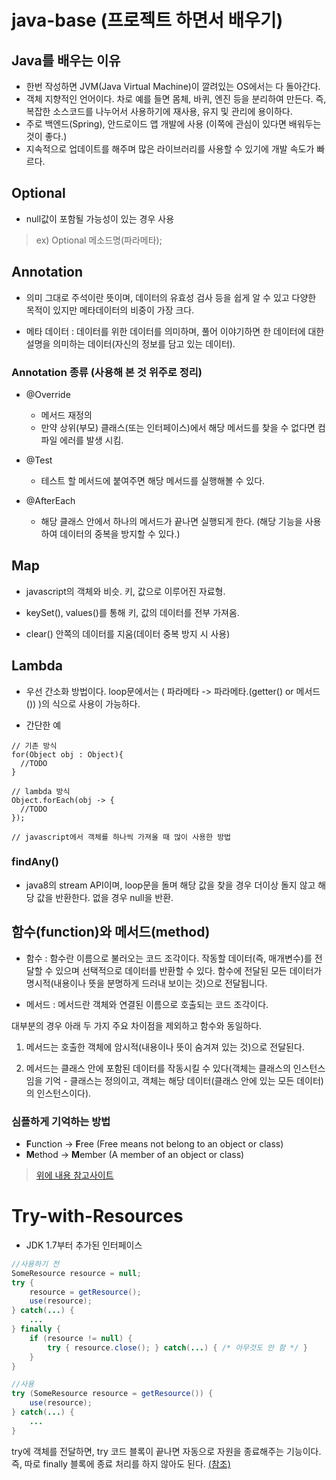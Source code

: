 # java-base (프로젝트 하면서 배우기)

## Java를 배우는 이유

- 한번 작성하면 JVM(Java Virtual Machine)이 깔려있는 OS에서는 다 돌아간다.
- 객체 지향적인 언어이다. 차로 예를 들면 몸체, 바퀴, 엔진 등을 분리하여 만든다. 즉, 복잡한 소스코드를 나누어서 사용하기에 재사용, 유지 및 관리에 용이하다.
- 주로 백엔드(Spring), 안드로이드 앱 개발에 사용 (이쪽에 관심이 있다면 배워두는 것이 좋다.)
- 지속적으로 업데이트를 해주며 많은 라이브러리를 사용할 수 있기에 개발 속도가 빠르다.

## Optional

- null값이 포함될 가능성이 있는 경우 사용

> ex) Optional<type> 메소드명(파라메타);
  
## Annotation

- 의미 그대로 주석이란 뜻이며, 데이터의 유효성 검사 등을 쉽게 알 수 있고 다양한 목적이 있지만 메타데이터의 비중이 가장 크다.

- 메타 데이터 : 데이터를 위한 데이터를 의미하며, 풀어 이야기하면 한 데이터에 대한 설명을 의미하는 데이터(자신의 정보를 담고 있는 데이터).

### Annotation 종류 (사용해 본 것 위주로 정리)

* @Override 
  + 메서드 재정의
  + 만약 상위(부모) 클래스(또는 인터페이스)에서 해당 메서드를 찾을 수 없다면 컴파일 에러를 발생 시킴.

* @Test
  + 테스트 할 메서드에 붙여주면 해당 메서드를 실행해볼 수 있다.
  
* @AfterEach
  + 해당 클래스 안에서 하나의 메서드가 끝나면 실행되게 한다. (해당 기능을 사용하여 데이터의 중복을 방지할 수 있다.)
 
## Map

- javascript의 객체와 비슷. 키, 값으로 이루어진 자료형.

- keySet(), values()를 통해 키, 값의 데이터를 전부 가져옴.

- clear() 안쪽의 데이터를 지움(데이터 중복 방지 시 사용)

## Lambda

- 우선 간소화 방법이다. loop문에서는 ( 파라메타 -> 파라메타.(getter() or 메서드()) )의 식으로 사용이 가능하다.

- 간단한 예

```
// 기존 방식
for(Object obj : Object){
  //TODO
}

// lambda 방식
Object.forEach(obj -> {
  //TODO
});

// javascript에서 객체를 하나씩 가져올 때 많이 사용한 방법
```

### findAny()

- java8의 stream API이며, loop문을 돌며 해당 값을 찾을 경우 더이상 돌지 않고 해당 값을 반환한다. 없을 경우 null을 반환.

## 함수(function)와 메서드(method)

- 함수 : 함수란 이름으로 불러오는 코드 조각이다. 작동할 데이터(즉, 매개변수)를 전달할 수 있으며 선택적으로 데이터를 반환할 수 있다. 함수에 전달된 모든 데이터가 명시적(내용이나 뜻을 분명하게 드러내 보이는 것)으로 전달됩니다.

- 메서드 : 메서드란 객체와 연결된 이름으로 호출되는 코드 조각이다. 

대부분의 경우 아래 두 가지 주요 차이점을 제외하고 함수와 동일하다. 

1. 메서드는 호출한 객체에 암시적(내용이나 뜻이 숨겨져 있는 것)으로 전달된다. 

2. 메서드는 클래스 안에 포함된 데이터를 작동시킬 수 있다(객체는 클래스의 인스턴스임을 기억 - 클래스는 정의이고, 객체는 해당 데이터(클래스 안에 있는 모든 데이터)의 인스턴스이다).

### 심플하게 기억하는 방법

- **F**unction -> **F**ree (Free means not belong to an object or class)
- **M**ethod -> **M**ember (A member of an object or class)

> [위에 내용 참고사이트](https://stackoverflow.com/questions/155609/whats-the-difference-between-a-method-and-a-function)

# Try-with-Resources

- JDK 1.7부터 추가된 인터페이스

```java
//사용하기 전
SomeResource resource = null;
try {
    resource = getResource();
    use(resource);
} catch(...) {
    ...
} finally {
    if (resource != null) {
        try { resource.close(); } catch(...) { /* 아무것도 안 함 */ }
    }
}

//사용
try (SomeResource resource = getResource()) {
    use(resource);
} catch(...) {
    ...
}
```

try에 객체를 전달하면, try 코드 블록이 끝나면 자동으로 자원을 종료해주는 기능이다.
즉, 따로 finally 블록에 종료 처리를 하지 않아도 된다. [(참조)](https://ryan-han.com/post/java/try_with_resources/)

